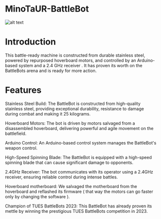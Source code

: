 # MinoTaUR-BattleBot

![alt text](https://github.com/yasenOfficial/MinoTaUR-BattleBot]/blob/main/battlebot.png?raw=true)

# Introduction
This battle-ready machine is constructed from durable stainless steel, powered by repurposed hoverboard motors, and controlled by an Arduino-based system and a 2.4 GHz receiver . It has proven its worth on the BattleBots arena and is ready for more action.

# Features
Stainless Steel Build: The BattleBot is constructed from high-quality stainless steel, providing exceptional durability, resistance to damage during combat and making it 25 kilograms.

Hoverboard Motors: The bot is driven by motors salvaged from a disassembled hoverboard, delivering powerful and agile movement on the battlefield.

Arduino Control: An Arduino-based control system manages the BattleBot's weapon control.

High-Speed Spinning Blade: The BattleBot is equipped with a high-speed spinning blade that can cause significant damage to opponents.

2.4GHz Receiver: The bot communicates with its operator using a 2.4GHz receiver, ensuring reliable control during intense battles.

Hoverboard motherboard: We salvaged the motherboard from the hoverboard and reflashed its firmware ( that way the motors can go faster only by changing the software ).

Champion of TUES BattleBots 2023: This BattleBot has already proven its mettle by winning the prestigious TUES BattleBots competition in 2023.
